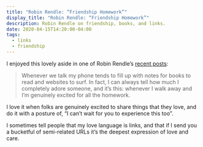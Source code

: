```yaml
---
title: "Robin Rendle: “Friendship Homework”"
display_title: "Robin Rendle: “Friendship Homework”"
description: Robin Rendle on friendship, books, and links.
date: 2020-04-15T14:20:00-04:00
tags:
  - links
  - friendship
---
```


I enjoyed this lovely aside in one of Robin Rendle’s [recent posts](https://www.robinrendle.com/notes/hyperbolic-time-chamber-v3):

> Whenever we talk my phone tends to fill up with notes for books to read and websites to surf. In fact, I can always tell how much I completely adore someone, and it’s this: whenever I walk away and I’m genuinely excited for all the homework.

I love it when folks are genuinely excited to share things that they love, and do it with a posture of, “I can’t wait for you to experience this too”.

I sometimes tell people that my love language is links, and that if I send you a bucketful of semi-related URLs it’s the deepest expression of love and care.
